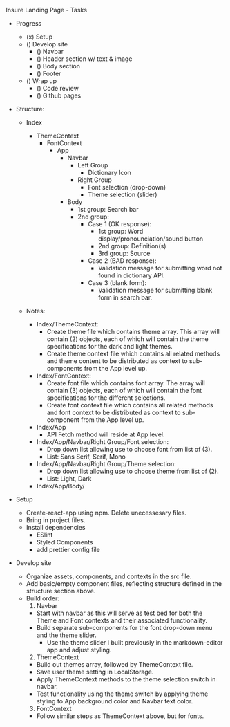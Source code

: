 Insure Landing Page - Tasks

- Progress

  - (x) Setup
  - () Develop site
    - () Navbar
    - () Header section w/ text & image
    - () Body section
    - () Footer
  - () Wrap up
    - () Code review
    - () Github pages

- Structure:

  - Index

    - ThemeContext
      - FontContext
        - App
          - Navbar
            - Left Group
              - Dictionary Icon
            - Right Group
              - Font selection (drop-down)
              - Theme selection (slider)
          - Body
            - 1st group: Search bar
            - 2nd group:
              - Case 1 (OK response):
                - 1st group: Word display/pronounciation/sound button
                - 2nd group: Definition(s)
                - 3rd group: Source
              - Case 2 (BAD response):
                - Validation message for submitting word not found in dictionary API.
              - Case 3 (blank form):
                - Validation message for submitting blank form in search bar.

  - Notes:

    - Index/ThemeContext:
      - Create theme file which contains theme array. This array will contain (2) objects, each of which will contain the theme specifications for the dark and light themes.
      - Create theme context file which contains all related methods and theme content to be distributed as context to sub-components from the App level up.
    - Index/FontContext:
      - Create font file which contains font array. The array will contain (3) objects, each of which will contain the font specifications for the different selections.
      - Create font context file which contains all related methods and font context to be distributed as context to sub-component from the App level up.
    - Index/App
      - API Fetch method will reside at App level.
    - Index/App/Navbar/Right Group/Font selection:
      - Drop down list allowing use to choose font from list of (3).
      - List: Sans Serif, Serif, Mono
    - Index/App/Navbar/Right Group/Theme selection:
      - Drop down list allowing use to choose theme from list of (2).
      - List: Light, Dark
    - Index/App/Body/

- Setup

  - Create-react-app using npm. Delete unecessesary files.
  - Bring in project files.
  - Install dependencies
    - ESlint
    - Styled Components
    - add prettier config file

- Develop site
  - Organize assets, components, and contexts in the src file.
  - Add basic/empty component files, reflecting structure defined in the structure section above.
  - Build order:
    1. Navbar
    - Start with navbar as this will serve as test bed for both the Theme and Font contexts and their associated functionality.
    - Build separate sub-components for the font drop-down menu and the theme slider.
      - Use the theme slider I built previously in the markdown-editor app and adjust styling.
    2. ThemeContext
    - Build out themes array, followed by ThemeContext file.
    - Save user theme setting in LocalStorage.
    - Apply ThemeContext methods to the theme selection switch in navbar.
    - Test functionality using the theme switch by applying theme styling to App background color and Navbar text color.
    3. FontContext
    - Follow similar steps as ThemeContext above, but for fonts.
